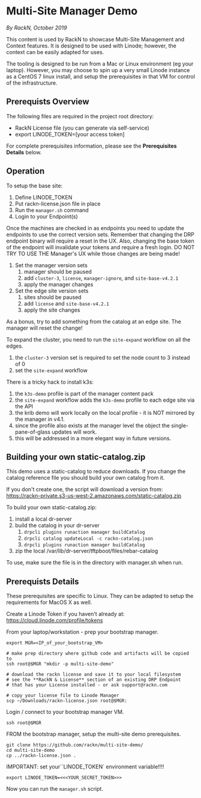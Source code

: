 Multi-Site Manager Demo
=======================
_By RackN, October 2019_


This content is used by RackN to showcase Multi-Site Management and Context
features.  It is designed to be used with Linode; however, the context
can be easily adapted for uses.

The tooling is designed to be run from a Mac or Linux environment (eg
your laptop).  However, you may choose to spin up a very small Linode
instance as a CentOS 7 linux install, and setup the prerequisites in
that VM for control of the infrastructure.

Prerequists Overview
--------------------

The following files are required in the project root directory:
   * RackN License file (you can generate via self-service)
   * export LINODE_TOKEN=[your access token]

For complete prerequisites information, please see the **Prerequisites
Details** below.

Operation
---------

To setup the base site:

  1. Define LINODE_TOKEN
  1. Put rackn-license.json file in place
  1. Run the `manager.sh` command
  1. Login to your Endpoint(s)

Once the machines are checked in as endpoints you need to update the endpoints to use the correct version sets.  Remember that changing the DRP endpoint binary will require a reset in the UX.  Also, changing the base token of the endpoint will invalidate your tokens and require a fresh login.  DO NOT TRY TO USE THE Manager's UX while those changes are being made!

  1. Set the manager version sets
     1. manager should be paused
     1. add `cluster-3`, `license`, `manager-ignore`, and `site-base-v4.2.1`
     1. apply the manager changes
  1. Set the edge site version sets
     1. sites should be paused
     1. add `license` and `site-base-v4.2.1`
     1. apply the site changes

As a bonus, try to add something from the catalog at an edge site.  The manager will reset the change!

To expand the cluster, you need to run the `site-expand` workflow on all the edges.

   1. the `cluster-3` version set is required to set the node count to 3 instead of 0
   1. set the `site-expand` workflow

There is a tricky hack to install k3s:

   1. the `k3s-demo` profile is part of the manager content pack
   1. the `site-expand` workflow adds the `k3s-demo` profile to each edge site via the API
   1. the krib demo will work locally on the local profile - it is NOT mirrored by the manager in v4.1.
   1. since the profile also exists at the manager level the object the single-pane-of-glass updates will work.
   1. this will be addressed in a more elegant way in future versions.

Building your own static-catalog.zip
------------------------------------

This demo uses a static-catalog to reduce downloads.  If you change the catalog
reference file you should build your own catalog from it.

If you don't create one, the script will download a version from: https://rackn-private.s3-us-west-2.amazonaws.com/static-catalog.zip

To build your own static-catalog.zip:

  1. install a local dr-server
  1. build the catalog in your dr-server
     1. `drpcli plugins runaction manager buildCatalog`
     1. `drpcli catalog updateLocal -c rackn-catalog.json`
     1. `drpcli plugins runaction manager buildCatalog`
  1. zip the local /var/lib/dr-server/tftpboot/files/rebar-catalog

To use, make sure the file is in the directory with manager.sh when run.

Prerequists Details
-------------------

These prerequisites are specific to Linux.  They can be adapted to setup the
requirements for MacOS X as well.

Create a Linode Token if you haven't already at: https://cloud.linode.com/profile/tokens

From your laptop/workstation - prep your bootstrap manager.

```
export MGR=<IP_of_your_bootstrap_VM>

# make prep directory where github code and artifacts will be copied to
ssh root@$MGR "mkdir -p multi-site-demo"

# download the rackn license and save it to your local filesystem
# see the **RackN & License** section of an existing DRP Endpoint
# that has your License installed - or ask support@rackn.com

# copy your license file to Linode Manager
scp ~/Downloads/rackn-license.json root@$MGR:
```

Login / connect to your bootstrap manager VM.
```
ssh root@$MGR
```

FROM the bootstrap manager, setup the multi-site demo prerequisites.
```
git clone https://github.com/rackn/multi-site-demo/
cd multi-site-demo
cp ../rackn-license.json .
```
IMPORTANT: set your``LINODE_TOKEN` environment variable!!!!
```
export LINODE_TOKEN=<<<YOUR_SECRET_TOKEN>>>
```

Now you can run the `manager.sh` script.
